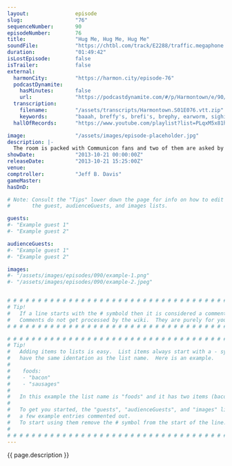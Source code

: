 ```yaml
---
layout:               episode
slug:                 "76"
sequenceNumber:       90
episodeNumber:        76
title:                "Hug Me, Hug Me, Hug Me"
soundFile:            "https://chtbl.com/track/E2288/traffic.megaphone.fm/STA8107073170.mp3?updated=1555623040"
duration:             "01:49:42"
isLostEpisode:        false
isTrailer:            false
external:
  harmonCity:         "https://harmon.city/episode-76"
  podcastDynamite:
    hasMinutes:       false
    url:              "https://podcastdynamite.com/#/p/Harmontown/e/90/76"
  transcription:
    filename:         "/assets/transcripts/Harmontown.S01E076.vtt.zip"
    keywords:         "baaah, breffy's, brefi's, brephy, earworm, sighing, aerodynamics, julieta, ornament, undermining, likeable, monterey, communicon, playstation, crusty, lava, solely, unresolved, vulture, brefi, catherine, krista, fandom, inspector, suspended"
  hallOfRecords:      "https://www.youtube.com/playlist?list=PLqxM5x81hNObX6_sNKGu6UJ42Fq-WtyOv"

image:                "/assets/images/episode-placeholder.jpg"
description: |-
  The room is packed with Communicon fans and two of them are asked by Mayor Harmon to come on stage and discuss a recent internet exchange about why they feel Dan should "stop talking." A lengthy game of D&D then ensues.
showDate:             "2013-10-21 00:00:00Z"
releaseDate:          "2013-10-21 15:25:00Z"
venue:                
comptroller:          "Jeff B. Davis"
gameMaster:           
hasDnD:               

# Note: Consult the "Tips" lower down the page for info on how to edit
#       the guest, audienceGuests, and images lists.

guests:
#- "Example guest 1"
#- "Example guest 2"

audienceGuests:
#- "Example guest 1"
#- "Example guest 2"

images:
#- "/assets/images/episodes/090/example-1.png"
#- "/assets/images/episodes/090/example-2.jpeg"


# # # # # # # # # # # # # # # # # # # # # # # # # # # # # # # # # # # # # # # # # # # # #
# Tip!
#   If a line starts with the # symbold then it is considered a comment.
#   Comments do not get processed by the wiki.  They are purely for your information.
# # # # # # # # # # # # # # # # # # # # # # # # # # # # # # # # # # # # # # # # # # # # #

# # # # # # # # # # # # # # # # # # # # # # # # # # # # # # # # # # # # # # # # # # # # #
# Tip!
#   Adding items to lists is easy.  List items always start with a - symbol and have
#   have the same identation as the list name.  Here is an example.
#
#    foods:
#    - "bacon"
#    - "sausages"
#
#   In this example the list name is "foods" and it has two items (bacon, and sausages).
#
#   To get you started, the "guests", "audienceGuests", and "images" lists below have
#   a few example entries commented out.
#   To start using them remove the # symbol from the start of the line.
#
# # # # # # # # # # # # # # # # # # # # # # # # # # # # # # # # # # # # # # # # # # # # #
---
```


<!-- The episode description will be rendered here -->
{{ page.description }}

<!-- Add your content BELOW here -->
<!-- vvvvvvvvvvvvvvvvvvvvvvvvvvv -->




<!-- ^^^^^^^^^^^^^^^^^^^^^^^^^^^ -->
<!-- Add your content ABOVE here -->

<!-- The episode gallery will be rendered here -->